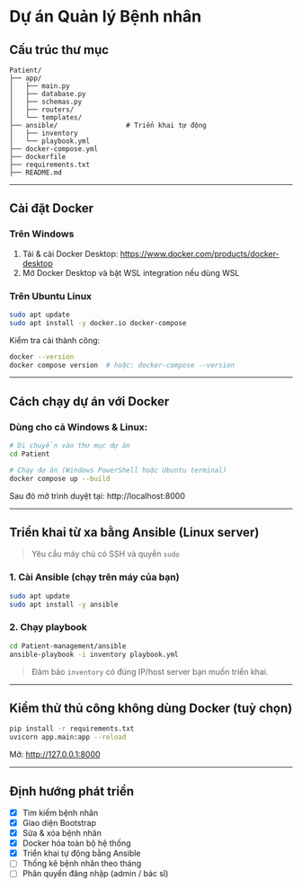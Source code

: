 # Dự án Quản lý Bệnh nhân
## Cấu trúc thư mục

```
Patient/
├── app/
│   ├── main.py              
│   ├── database.py         
│   ├── schemas.py           
│   ├── routers/             
│   └── templates/           
├── ansible/                 # Triển khai tự động
│   ├── inventory
│   └── playbook.yml
├── docker-compose.yml
├── dockerfile
├── requirements.txt
├── README.md
```

---

## Cài đặt Docker

### Trên **Windows**
1. Tải & cài Docker Desktop: https://www.docker.com/products/docker-desktop
2. Mở Docker Desktop và bật WSL integration nếu dùng WSL

### Trên **Ubuntu Linux**
```bash
sudo apt update
sudo apt install -y docker.io docker-compose
```

Kiểm tra cài thành công:
```bash
docker --version
docker compose version  # hoặc: docker-compose --version
```

---

##  Cách chạy dự án với Docker

###  Dùng cho cả Windows & Linux:

```bash
# Di chuyển vào thư mục dự án
cd Patient

# Chạy dự án (Windows PowerShell hoặc Ubuntu terminal)
docker compose up --build
```

Sau đó mở trình duyệt tại: http://localhost:8000

---

## Triển khai từ xa bằng Ansible (Linux server)

> Yêu cầu máy chủ có SSH và quyền `sudo`

### 1. Cài Ansible (chạy trên máy của bạn)

```bash
sudo apt update
sudo apt install -y ansible
```

### 2. Chạy playbook

```bash
cd Patient-management/ansible
ansible-playbook -i inventory playbook.yml
```

>  Đảm bảo `inventory` có đúng IP/host server bạn muốn triển khai.

---

## Kiểm thử thủ công không dùng Docker (tuỳ chọn)

```bash
pip install -r requirements.txt
uvicorn app.main:app --reload
```

Mở: http://127.0.0.1:8000

---

## Định hướng phát triển
- [x] Tìm kiếm bệnh nhân
- [x] Giao diện Bootstrap
- [x] Sửa & xóa bệnh nhân
- [x] Docker hóa toàn bộ hệ thống
- [x] Triển khai tự động bằng Ansible
- [ ] Thống kê bệnh nhân theo tháng
- [ ] Phân quyền đăng nhập (admin / bác sĩ)

